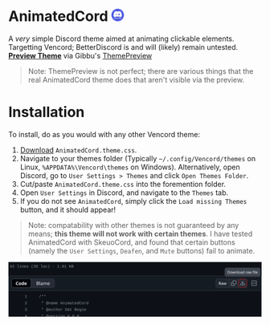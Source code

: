 # AnimatedCord <img src="https://raw.githubusercontent.com/DatBogie/AnimatedCord/refs/heads/main/AnimatedCordLogo.png" height="25">
A *very* simple Discord theme aimed at animating clickable elements.
Targetting Vencord; BetterDiscord is and will (likely) remain untested.<br>
[**Preview Theme**](https://gibbu.github.io/ThemePreview/?file=https://cdn.jsdelivr.net/gh/DatBogie/AnimatedCord@refs/heads/main/AnimatedCord.theme.css) via Gibbu's [ThemePreview](https://github.com/Gibbu/ThemePreview)
> Note: ThemePreview is not perfect; there are various things that the real AnimatedCord theme does that aren't visible via the preview.

# Installation
To install, do as you would with any other Vencord theme:
1. [Download](https://bit.ly/DownloadAnimatedCord) `AnimatedCord.theme.css`.
2. Navigate to your themes folder (Typically `~/.config/Vencord/themes` on Linux, `%APPDATA%\Vencord\themes` on Windows). Alternatively, open Discord, go to `User Settings > Themes` and click `Open Themes Folder`.
3. Cut/paste `AnimatedCord.theme.css` into the foremention folder.
4. Open `User Settings` in Discord, and navigate to the `Themes` tab.
5. If you do not see `AnimatedCord`, simply click the `Load missing Themes` button, and it should appear!

> Note: compatability with other themes is not guaranteed by any means; **this theme will not work with certain themes**. I have tested AnimatedCord with SkeuoCord, and found that certain buttons (namely the `User Settings`, `Deafen`, and `Mute` buttons) fail to animate.

![Click the `Download raw file` button.](https://raw.githubusercontent.com/DatBogie/AnimatedCord/refs/heads/main/AnimatedCordDownload.png)
